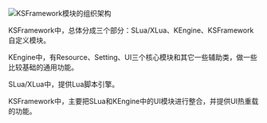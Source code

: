 
![KSFramework模块的组织架构](../images/Structure.png)

KSFramework中，总体分成三个部分：SLua/XLua、KEngine、KSFramework自定义模块。

KEngine中，有Resource、Setting、UI三个核心模块和其它一些辅助类，做一些比较基础的通用功能。

SLua/XLua中，提供Lua脚本引擎。

KSFramework中，主要把SLua和KEngine中的UI模块进行整合，并提供UI热重载的功能。
